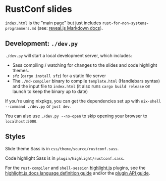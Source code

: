 # RustConf slides

`index.html` is the "main page" but just includes
`rust-for-non-systems-programmers.md` (see: [reveal.js Markdown docs][rjs-md]).

## Development: `./dev.py`

`./dev.py` will start a local development server, which includes:

- Sass compiling / watching for changes to the slides and code highlight themes.
- `sfz` (`cargo install sfz`) for a static file server
- The `./md-compiler` binary to compile `template.html` (Handlebars syntax) and
  the input file to `index.html` (it also runs `cargo build release` on launch
  to keep the binary up to date)

If you're using nixpkgs, you can get the dependencies set up with `nix-shell
--command ./dev.py` or `just dev`.

You can also use `./dev.py --no-open` to skip opening your browser to
`localhost:5000`.

## Styles

Slide theme Sass is in `css/theme/source/rustconf.sass`.

Code highlight Sass is in `plugin/highlight/rustconf.sass`.

For the `rust-compiler` and `shell-session` [highlight.js] plugins, see the
[highlight.js docs language definition guide][hjs-lang-def] and/or the [plugin API guide][hjs-plugins].

[rjs-md]: https://revealjs.com/markdown/
[hjs-lang-def]: https://highlightjs.readthedocs.io/en/latest/language-guide.html
[highlight.js]: https://highlightjs.org/
[hjs-plugins]: https://highlightjs.readthedocs.io/en/latest/plugin-api.html
